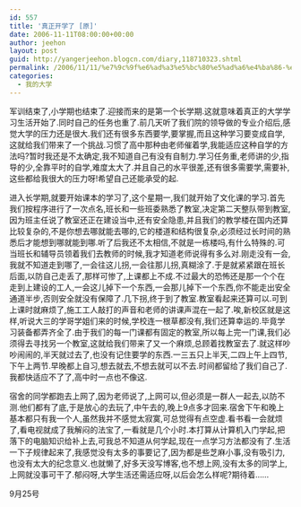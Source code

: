 ```yaml
---
id: 557
title: '真正开学了 [原]'
date: 2006-11-11T08:00:00+00:00
author: jeehon
layout: post
guid: http://yangerjeehon.blogcn.com/diary,118710323.shtml
permalink: /2006/11/11/%e7%9c%9f%e6%ad%a3%e5%bc%80%e5%ad%a6%e4%ba%86-%e5%8e%9f/
categories:
  - 我的大学
---
```

军训结束了,小学期也结束了.迎接而来的是第一个长学期.这就意味着真正的大学学习生活开始了.同时自己的任务也重了.前几天听了我们院的领导做的专业介绍后,感觉大学的压力还是很大.我们还有很多东西要学,要掌握,而且这种学习要变成自学,这就给我们带来了一个挑战.习惯了高中那种由老师催着学,我能适应这种自学的方法吗?暂时我还是不太确定,我不知道自己有没有自制力.学习任务重,老师讲的少,指导的少,全靠平时的自学,难度太大了.并且自己的水平很差,还有很多需要学,需要补,这些都给我很大的压力呀!希望自己还能承受的起.

进入长学期,就要开始课本的学习了,这个星期一,我们就开始了文化课的学习.首先我们按程序进行了一次点名,班长和一些班委熟悉了教室,决定第二天整队带到教室,因为班主任说了教室还正在建设当中,还有安全隐患,并且我们的教学楼在国内还算比较复杂的,不是你想去哪就能去哪的,它的楼道和结构很复杂,必须经过长时间的熟悉后才能想到哪就能到哪.听了后我还不太相信,不就是一栋楼吗,有什么特殊的.可当班长和辅导员领着我们去教师的时候,我才知道老师说得有多么对.刚走没有一会,我就不知道走到哪了,一会往这儿拐,一会往那儿拐,真糊涂了.于是就紧紧跟在班长后面,以防自己走丢了,那样可惨了,上课都上不成.不过最大的恐怖还是那一个个在走到上建设的工人,一会这儿掉下一个东西,一会那儿掉下一个东西,你不能走出安全通道半步,否则安全就没有保障了.几下拐,终于到了教室.教室看起来还算可以.可到上课时就麻烦了,施工工人敲打的声音和老师的讲课声混在一起了.唉,新校区就是这样,听说大三的学哥学姐们来的时候,学校连一根草都没有,我们还算幸运的.毕竟学习装备都弄齐全了.由于我们的每一门课都有固定的教室,所以每上完一门课,我们必须得去寻找另一个教室,这就给我们带来了又一个麻烦,总顾着找教室去了.就这样吵吵闹闹的,半天就过去了,也没有记住要学的东西.一三五只上半天,二四上午上四节,下午上两节.早晚都上自习,想去就去,不想去就可以不去.时间都留给了我们自己了.我都快适应不了了,高中时一点也不像这.

宿舍的同学都跑去上网了,因为老师说了,上网可以,但必须是一群人一起去,以防不测.他们都有了底,于是放心的去玩了,中午去的,晚上9点多才回来.宿舍下午和晚上基本都只有我一个人,虽然我并不感觉太寂寞,可总觉得有点空虚.看书看一会就烦了,看电视就成了我解闷的法宝了,一看就是几个小时.本打算从计算机入门学起,把落下的电脑知识给补上去,可我总不知道从何学起,现在一点学习方法都没有了.生活一下子规律起来了,我感觉没有太多的事要记了,因为都是些芝麻小事,没有吸引力,也没有太大的纪念意义.也就懒了,好多天没写博客,也不想上网,没有太多的同学上,上网就没事可干了.郁闷呀,大学生活还需适应呀,以后会怎么样呢?期待着&#8230;&#8230;
                                                                                                   
9月25号
